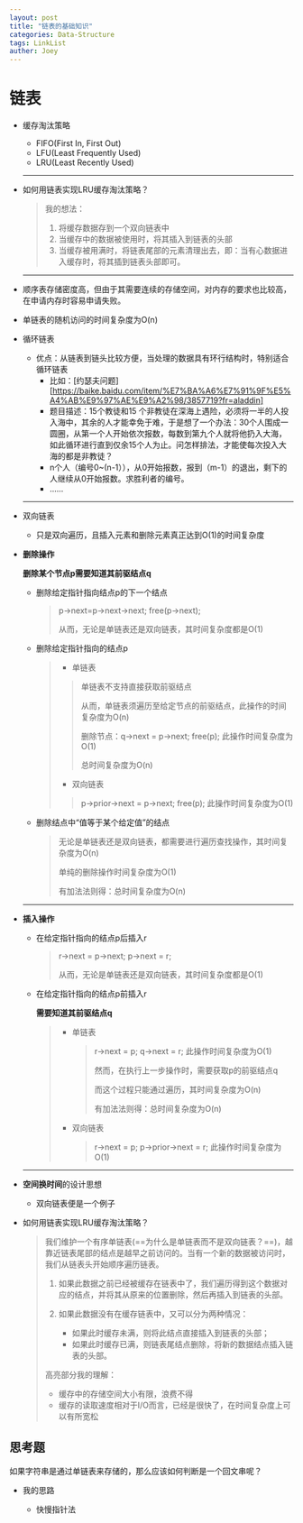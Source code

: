 ```yaml
---
layout: post
title: "链表的基础知识"
categories: Data-Structure
tags: LinkList
auther: Joey
---
```


# 链表

* 缓存淘汰策略

  * FIFO(First In, First Out)
  * LFU(Least Frequently Used)
  * LRU(Least Recently Used)

  ***

* 如何用链表实现LRU缓存淘汰策略？

  > 我的想法：
  >
  > 1. 将缓存数据存到一个双向链表中
  > 2. 当缓存中的数据被使用时，将其插入到链表的头部
  > 3. 当缓存被用满时，将链表尾部的元素清理出去，即：当有心数据进入缓存时，将其插到链表头部即可。

  ***

* 顺序表存储密度高，但由于其需要连续的存储空间，对内存的要求也比较高，在申请内存时容易申请失败。

* 单链表的随机访问的时间复杂度为O(n)

* 循环链表

  * 优点：从链表到链头比较方便，当处理的数据具有环行结构时，特别适合循环链表
    * 比如：[约瑟夫问题][https://baike.baidu.com/item/%E7%BA%A6%E7%91%9F%E5%A4%AB%E9%97%AE%E9%A2%98/3857719?fr=aladdin]
    * 题目描述：15个教徒和15 个非教徒在深海上遇险，必须将一半的人投入海中，其余的人才能幸免于难，于是想了一个办法：30个人围成一圆圈，从第一个人开始依次报数，每数到第九个人就将他扔入大海，如此循环进行直到仅余15个人为止。问怎样排法，才能使每次投入大海的都是非教徒？
    * n个人（编号0~(n-1）），从0开始报数，报到（m-1）的退出，剩下的人继续从0开始报数。求胜利者的编号。
    * ......

  ***

* 双向链表

  * 只是双向遍历，且插入元素和删除元素真正达到O(1)的时间复杂度

* **删除操作**

  **删除某个节点p需要知道其前驱结点q** 

  * 删除给定指针指向结点p的下一个结点

    > p->next=p->next->next; free(p->next);
    >
    > 从而，无论是单链表还是双向链表，其时间复杂度都是O(1)

  * 删除给定指针指向的结点p

    >* 单链表
    >
    >  > 单链表不支持直接获取前驱结点
    >  >
    >  > 从而，单链表须遍历至给定节点的前驱结点，此操作的时间复杂度为O(n)
    >  >
    >  > 删除节点：q->next = p->next; free(p); 此操作时间复杂度为O(1)
    >  >
    >  > 总时间复杂度为O(n)
    >
    >* 双向链表
    >
    >  > p->prior->next = p->next; free(p); 此操作时间复杂度为O(1)

  * 删除结点中“值等于某个给定值”的结点

    >  无论是单链表还是双向链表，都需要进行遍历查找操作，其时间复杂度为O(n)
    >
    > 单纯的删除操作时间复杂度为O(1)
    >
    > 有加法法则得：总时间复杂度为O(n)

  ***

* **插入操作**

  * 在给定指针指向的结点p后插入r

    > r->next = p->next; p->next = r;
    >
    > 从而，无论是单链表还是双向链表，其时间复杂度都是O(1)

  * 在给定指针指向的结点p前插入r

    **需要知道其前驱结点q**

    > * 单链表
    >
    >   > r->next = p; q->next = r; 此操作时间复杂度为O(1)
    >   >
    >   > 然而，在执行上一步操作时，需要获取p的前驱结点q
    >   >
    >   > 而这个过程只能通过遍历，其时间复杂度为O(n)
    >   >
    >   > 有加法法则得：总时间复杂度为O(n)
    >
    > * 双向链表
    >
    >   > r->next = p; p->prior->next = r; 此操作时间复杂度为O(1)

  ***

* **空间换时间**的设计思想
  * 双向链表便是一个例子

* 如何用链表实现LRU缓存淘汰策略？

  > 我们维护一个有序单链表(==为什么是单链表而不是双向链表？==)，越靠近链表尾部的结点是越早之前访问的。当有一个新的数据被访问时，我们从链表头开始顺序遍历链表。
  >
  > 1. 如果此数据之前已经被缓存在链表中了，我们遍历得到这个数据对应的结点，并将其从原来的位置删除，然后再插入到链表的头部。
  >
  > 2. 如果此数据没有在缓存链表中，又可以分为两种情况：
  >    - 如果此时缓存未满，则将此结点直接插入到链表的头部；
  >    - 如果此时缓存已满，则链表尾结点删除，将新的数据结点插入链表的头部。
  >
  > 高亮部分我的理解：
  >
  > * 缓存中的存储空间大小有限，浪费不得
  > * 缓存的读取速度相对于I/O而言，已经是很快了，在时间复杂度上可以有所宽松



## 思考题

如果字符串是通过单链表来存储的，那么应该如何判断是一个回文串呢？

* 我的思路

  * 快慢指针法

    > 

  